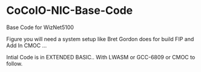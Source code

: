 # CoCoIO-NIC-Base-Code
Base Code for WizNet5100


Figure you will need a system setup like Bret Gordon does for build FIP 
and Add In CMOC ...   


Intial Code is in EXTENDED BASIC..  With LWASM or GCC-6809 or CMOC to follow.





